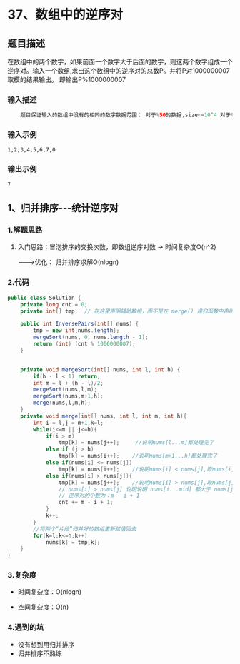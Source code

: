 # 37、数组中的逆序对

## 题目描述

在数组中的两个数字，如果前面一个数字大于后面的数字，则这两个数字组成一个逆序对。输入一个数组,求出这个数组中的逆序对的总数P。并将P对1000000007取模的结果输出。 即输出P%1000000007

### 输入描述

```java
	题目保证输入的数组中没有的相同的数字数据范围：	对于%50的数据,size<=10^4	对于%75的数据,size<=10^5	对于%100的数据,size<=2*10^5
```

### 输入示例

```
1,2,3,4,5,6,7,0
```

### 输出示例

```
7
```

## 1、归并排序---统计逆序对

### 1.解题思路

1. 入门思路：冒泡排序的交换次数，即数组逆序对数 -> 时间复杂度O(n^2)

   --->优化： 归并排序求解O(nlogn)

### 2.代码

```java
public class Solution {
    private long cnt = 0;
    private int[] tmp;  // 在这里声明辅助数组，而不是在 merge() 递归函数中声明

    public int InversePairs(int[] nums) {
        tmp = new int[nums.length];
        mergeSort(nums, 0, nums.length - 1);
        return (int) (cnt % 1000000007);
    }


    private void mergeSort(int[] nums, int l, int h) {
        if(h - l < 1) return;
        int m = l + (h - l)/2;
        mergeSort(nums,l,m);
        mergeSort(nums,m+1,h);
        merge(nums,l,m,h);
    }
    private void merge(int[] nums, int l, int m, int h){
        int i = l,j = m+1,k=l;
        while(i<=m || j<=h){
            if(i > m)
                tmp[k] = nums[j++];     //说明nums[l...m]都处理完了
            else if (j > h)
                tmp[k] = nums[i++];    //说明nums[m+1...h]都处理完了
            else if(nums[i] <= nums[j])
                tmp[k] = nums[i++];    //说明nums[i] < nums[j],取nums[i]
            else if(nums[i] > nums[j]){
                tmp[k] = nums[j++];    //说明nums[i] > nums[j],取nums[j]
                // nums[i] > nums[j] 说明说明 nums[i...mid] 都大于 nums[j]
                // 逆序对的个数为：m - i + 1
                cnt += m - i + 1;
            }
            k++;
        }
        //将两个“片段”归并好的数组重新赋值回去
        for(k=l;k<=h;k++)
            nums[k] = tmp[k];
    }
}
```

### 3.复杂度

* 时间复杂度：O(nlogn)

* 空间复杂度：O(n)

### 4.遇到的坑

- 没有想到用归并排序
- 归并排序不熟练